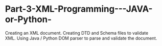 # Part-3-XML-Programming---JAVA-or-Python-
Creating an XML document. Creating DTD and Schema files to validate XML. Using Java / Python DOM parser to parse and validate the document.  
